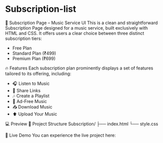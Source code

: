 # Subscription-list

🎵 Subscription Page – Music Service UI
This is a clean and straightforward Subscription Page designed for a music service, built exclusively with HTML and CSS. It offers users a clear choice between three distinct subscription tiers:
 * Free Plan
 * Standard Plan (₹499)
 * Premium Plan (₹699)
   
🔥 Features
Each subscription plan prominently displays a set of features tailored to its offering, including:
 * 🎧 Listen to Music
 * 🔗 Share Links
 * 🎶 Create a Playlist
 * 🚫 Ad-Free Music
 * 📥 Download Music
 * ⬆️ Upload Your Music

💻 Preview
📂 Project Structure
Subscription/
├── index.html
└── style.css

🚀 Live Demo
You can experience the live project here:

